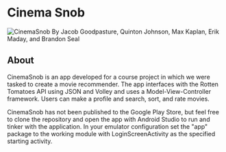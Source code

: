 Cinema Snob
===================
![CinemaSnob](http://i.imgur.com/5DO1TYv.png)
By Jacob Goodpasture, Quinton Johnson, Max Kaplan, Erik Maday, and Brandon Seal

About
-----------------------------
CinemaSnob is an app developed for a course project in which we were tasked to create a movie recommender. The app interfaces with the Rotten Tomatoes API using JSON and Volley and uses a Model-View-Controller framework. Users can make a profile and search, sort, and rate movies.

CinemaSnob has not been published to the Google Play Store, but feel free to clone the repository and open the app with Android Studio to run and tinker with the application. In your emulator configuration set the "app" package to the working module with LoginScreenActivity as the specified starting activity.
